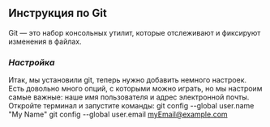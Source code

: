 ## Инструкция по Git
Git — это набор консольных утилит, которые отслеживают и фиксируют изменения в файлах.

### *Настройка*
Итак, мы установили git, теперь нужно добавить немного настроек. Есть довольно много опций, с которыми можно играть, но мы настроим самые важные: наше имя пользователя и адрес электронной почты. Откройте терминал и запустите команды:
git config --global user.name "My Name"
git config --global user.email myEmail@example.com

